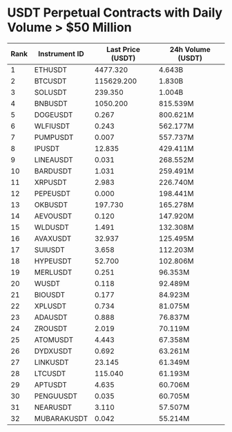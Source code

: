 # USDT Perpetual Contracts with Daily Volume > $50 Million

| Rank | Instrument ID | Last Price (USDT) | 24h Volume (USDT) |
|------|---------------|-------------------|-------------------|
| 1 | ETHUSDT | 4477.320 | 4.643B |
| 2 | BTCUSDT | 115629.200 | 1.830B |
| 3 | SOLUSDT | 239.350 | 1.004B |
| 4 | BNBUSDT | 1050.200 | 815.539M |
| 5 | DOGEUSDT | 0.267 | 800.621M |
| 6 | WLFIUSDT | 0.243 | 562.177M |
| 7 | PUMPUSDT | 0.007 | 557.737M |
| 8 | IPUSDT | 12.835 | 429.411M |
| 9 | LINEAUSDT | 0.031 | 268.552M |
| 10 | BARDUSDT | 1.031 | 259.491M |
| 11 | XRPUSDT | 2.983 | 226.740M |
| 12 | PEPEUSDT | 0.000 | 198.441M |
| 13 | OKBUSDT | 197.730 | 165.278M |
| 14 | AEVOUSDT | 0.120 | 147.920M |
| 15 | WLDUSDT | 1.491 | 132.308M |
| 16 | AVAXUSDT | 32.937 | 125.495M |
| 17 | SUIUSDT | 3.658 | 112.203M |
| 18 | HYPEUSDT | 52.700 | 102.806M |
| 19 | MERLUSDT | 0.251 | 96.353M |
| 20 | WUSDT | 0.118 | 92.489M |
| 21 | BIOUSDT | 0.177 | 84.923M |
| 22 | XPLUSDT | 0.734 | 81.075M |
| 23 | ADAUSDT | 0.888 | 76.837M |
| 24 | ZROUSDT | 2.019 | 70.119M |
| 25 | ATOMUSDT | 4.443 | 67.358M |
| 26 | DYDXUSDT | 0.692 | 63.261M |
| 27 | LINKUSDT | 23.145 | 61.349M |
| 28 | LTCUSDT | 115.040 | 61.193M |
| 29 | APTUSDT | 4.635 | 60.706M |
| 30 | PENGUUSDT | 0.035 | 60.705M |
| 31 | NEARUSDT | 3.110 | 57.507M |
| 32 | MUBARAKUSDT | 0.042 | 55.214M |
